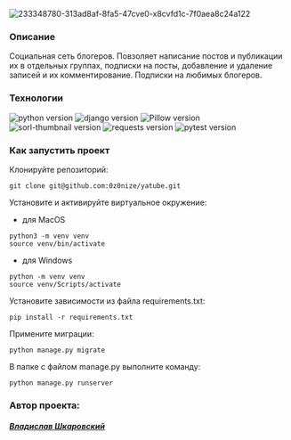 ![233348780-313ad8af-8fa5-47cve0-x8cvfd1c-7f0aea8c24a122](https://user-images.githubusercontent.com/112638163/234638661-8310f7ed-24ae-44af-aef4-69b517aec740.png)

### Описание

Социальная сеть блогеров. Повзоляет написание постов и публикации их в отдельных группах, подписки на посты, добавление и удаление записей и их комментирование.
Подписки на любимых блогеров.

### Технологии
![python version](https://img.shields.io/badge/Python-3.9.10-yellowgreen?logo=python)
![django version](https://img.shields.io/badge/Django-3.2.16-yellowgreen?logo=django)
![Pillow version](https://img.shields.io/badge/Pillow-8.3.1-yellowgreen?logo=pillow)
![sorl-thumbnail version](https://img.shields.io/badge/sorl_thumbnail-12.7.0-yellowgreen?logo=sorl-thumbnail)
![requests version](https://img.shields.io/badge/requests-2.26.0-yellowgreen)
![pytest version](https://img.shields.io/badge/pytest-6.2.4-yellowgreen?logo=pytest)

### Как запустить проект

Клонируйте репозиторий:
```
git clone git@github.com:0z0nize/yatube.git
```

Установите и активируйте виртуальное окружение:
- для MacOS
```
python3 -m venv venv
source venv/bin/activate
```
- для Windows
```
python -m venv venv
source venv/Scripts/activate
```
Установите зависимости из файла requirements.txt:
```
pip install -r requirements.txt
```
Примените миграции:
```
python manage.py migrate
```
В папке с файлом manage.py выполните команду:
```
python manage.py runserver
```

### Автор проекта:
#### [_Владислав Шкаровский_](https://github.com/0z0nize)
